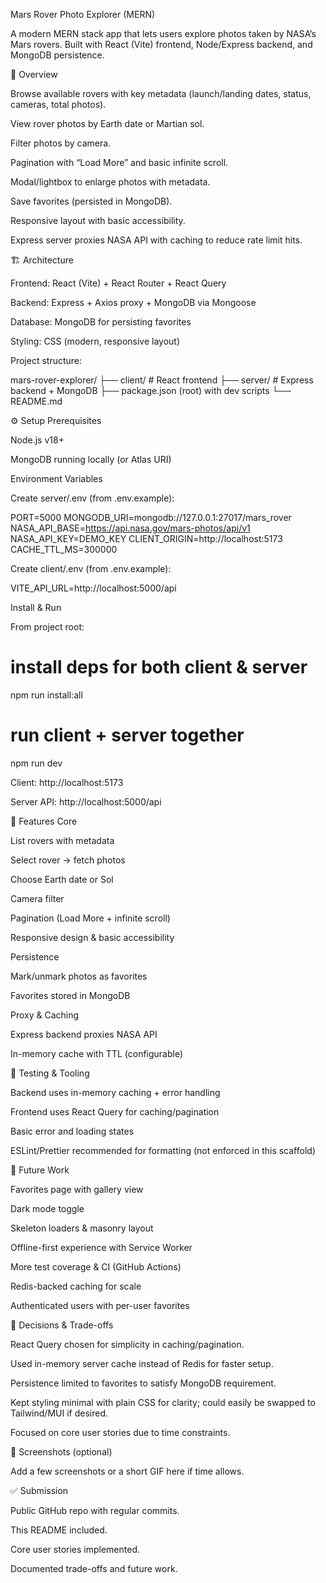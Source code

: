 Mars Rover Photo Explorer (MERN)

A modern MERN stack app that lets users explore photos taken by NASA’s Mars rovers. Built with React (Vite) frontend, Node/Express backend, and MongoDB persistence.

🚀 Overview

Browse available rovers with key metadata (launch/landing dates, status, cameras, total photos).

View rover photos by Earth date or Martian sol.

Filter photos by camera.

Pagination with “Load More” and basic infinite scroll.

Modal/lightbox to enlarge photos with metadata.

Save favorites (persisted in MongoDB).

Responsive layout with basic accessibility.

Express server proxies NASA API with caching to reduce rate limit hits.

🏗 Architecture

Frontend: React (Vite) + React Router + React Query

Backend: Express + Axios proxy + MongoDB via Mongoose

Database: MongoDB for persisting favorites

Styling: CSS (modern, responsive layout)

Project structure:

mars-rover-explorer/
├── client/    # React frontend
├── server/    # Express backend + MongoDB
├── package.json (root) with dev scripts
└── README.md

⚙️ Setup
Prerequisites

Node.js v18+

MongoDB running locally (or Atlas URI)

Environment Variables

Create server/.env (from .env.example):

PORT=5000
MONGODB_URI=mongodb://127.0.0.1:27017/mars_rover
NASA_API_BASE=https://api.nasa.gov/mars-photos/api/v1
NASA_API_KEY=DEMO_KEY
CLIENT_ORIGIN=http://localhost:5173
CACHE_TTL_MS=300000


Create client/.env (from .env.example):

VITE_API_URL=http://localhost:5000/api

Install & Run

From project root:

# install deps for both client & server
npm run install:all

# run client + server together
npm run dev


Client: http://localhost:5173

Server API: http://localhost:5000/api

📱 Features
Core

List rovers with metadata

Select rover → fetch photos

Choose Earth date or Sol

Camera filter

Pagination (Load More + infinite scroll)

Responsive design & basic accessibility

Persistence

Mark/unmark photos as favorites

Favorites stored in MongoDB

Proxy & Caching

Express backend proxies NASA API

In-memory cache with TTL (configurable)

🧪 Testing & Tooling

Backend uses in-memory caching + error handling

Frontend uses React Query for caching/pagination

Basic error and loading states

ESLint/Prettier recommended for formatting (not enforced in this scaffold)

🔮 Future Work

Favorites page with gallery view

Dark mode toggle

Skeleton loaders & masonry layout

Offline-first experience with Service Worker

More test coverage & CI (GitHub Actions)

Redis-backed caching for scale

Authenticated users with per-user favorites

📝 Decisions & Trade-offs

React Query chosen for simplicity in caching/pagination.

Used in-memory server cache instead of Redis for faster setup.

Persistence limited to favorites to satisfy MongoDB requirement.

Kept styling minimal with plain CSS for clarity; could easily be swapped to Tailwind/MUI if desired.

Focused on core user stories due to time constraints.

📸 Screenshots (optional)

Add a few screenshots or a short GIF here if time allows.

✅ Submission

Public GitHub repo with regular commits.

This README included.

Core user stories implemented.

Documented trade-offs and future work.